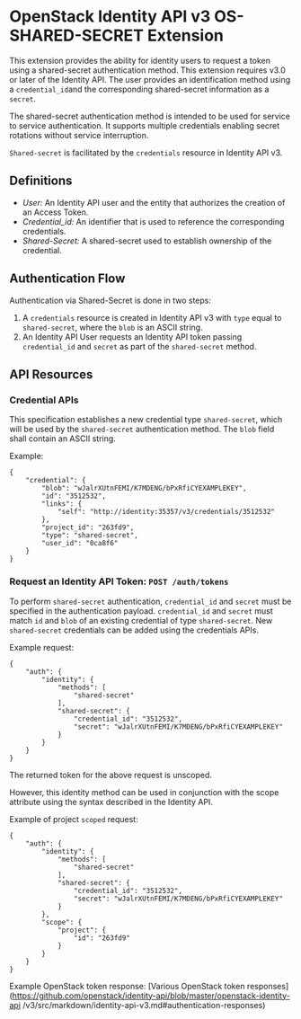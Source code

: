 OpenStack Identity API v3 OS-SHARED-SECRET Extension
====================================================

This extension provides the ability for identity users to request a token using
a shared-secret authentication method. This extension requires v3.0 or later of
the Identity API. The user provides an identification method using a
`credential_id`and the corresponding shared-secret information as a `secret`.

The shared-secret authentication method is intended to be used for service to
service authentication. It supports multiple credentials enabling secret
rotations without service interruption.

`Shared-secret` is facilitated by the `credentials` resource in Identity API v3.

Definitions
-----------

- *User:* An Identity API user and the entity that authorizes the creation of an
  Access Token.
- *Credential_id:* An identifier that is used to reference the corresponding
  credentials.
- *Shared-Secret:* A shared-secret used to establish ownership of the
  credential.

Authentication Flow
-------------------

Authentication via Shared-Secret is done in two steps:

1. A `credentials` resource is created in Identity API v3 with `type` equal to
   `shared-secret`, where the `blob` is an ASCII string.
2. An Identity API User requests an Identity API token passing
   `credential_id` and `secret` as part of the `shared-secret` method.

API Resources
-------------

### Credential APIs

This specification establishes a new credential type `shared-secret`, which will
be used by the `shared-secret` authentication method. The `blob` field shall
contain an ASCII string.

Example:

    {
        "credential": {
            "blob": "wJalrXUtnFEMI/K7MDENG/bPxRfiCYEXAMPLEKEY",
            "id": "3512532",
            "links": {
                "self": "http://identity:35357/v3/credentials/3512532"
            },
            "project_id": "263fd9",
            "type": "shared-secret",
            "user_id": "0ca8f6"
        }
    }

### Request an Identity API Token: `POST /auth/tokens`

To perform `shared-secret` authentication, `credential_id` and `secret` must be
specified in the authentication payload. `credential_id` and `secret` must match
`id` and `blob` of an existing credential of type `shared-secret`. New
`shared-secret` credentials can be added using the credentials APIs.

Example request:

    {
        "auth": {
            "identity": {
                "methods": [
                    "shared-secret"
                ],
                "shared-secret": {
                    "credential_id": "3512532",
                    "secret": "wJalrXUtnFEMI/K7MDENG/bPxRfiCYEXAMPLEKEY"
                }
            }
        }
    }

The returned token for the above request is unscoped.

However, this identity method can be used in conjunction with the scope
attribute using the syntax described in the Identity API.

Example of project `scoped` request:

    {
        "auth": {
            "identity": {
                "methods": [
                    "shared-secret"
                ],
                "shared-secret": {
                    "credential_id": "3512532",
                    "secret": "wJalrXUtnFEMI/K7MDENG/bPxRfiCYEXAMPLEKEY"
                }
            },
            "scope": {
                "project": {
                    "id": "263fd9"
                }
            }
        }
    }

Example OpenStack token response: [Various OpenStack token responses]
(https://github.com/openstack/identity-api/blob/master/openstack-identity-api
/v3/src/markdown/identity-api-v3.md#authentication-responses)
